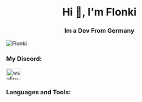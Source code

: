 <h1 align="center">Hi 👋, I'm Flonki</h1>
<h3 align="center">Im a Dev From Germany</h3>

<p align="left"> <img src="https://komarev.com/ghpvc/?username=zer0thago&label=Profile%20views&color=0e75b6&style=flat" alt="Flonki" /> </p>


<h3 align="left">My Discord:</h3>
<p align="left">
<a href="https://discord.gg/darksilence" target="blank"><img align="center" src="https://raw.githubusercontent.com/rahuldkjain/github-profile-readme-generator/master/src/images/icons/Social/discord.svg" alt="wsaFrukjba" height="30" width="40" /></a>
</p>

<h3 align="left">Languages and Tools:</h3>
